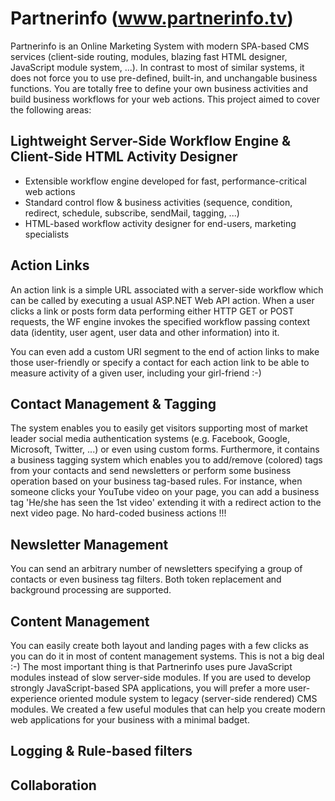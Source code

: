 # Partnerinfo (www.partnerinfo.tv)
Partnerinfo is an Online Marketing System with modern SPA-based CMS services (client-side routing, modules, blazing fast HTML designer, JavaScript module system, ...). In contrast to most of similar systems, it does not force you to use pre-defined, built-in, and unchangable business functions. You are totally free to define your own business activities and build business workflows for your web actions. This project aimed to cover the following areas:

## Lightweight Server-Side Workflow Engine & Client-Side HTML Activity Designer

- Extensible workflow engine developed for fast, performance-critical web actions
- Standard control flow & business activities (sequence, condition, redirect, schedule, subscribe, sendMail, tagging, ...)
- HTML-based workflow activity designer for end-users, marketing specialists

## Action Links

An action link is a simple URL associated with a server-side workflow which can be called by executing a usual ASP.NET Web API action. When a user clicks a link or posts form data performing either HTTP GET or POST requests, the WF engine invokes the specified workflow passing context data (identity, user agent, user data and other information) into it.

You can even add a custom URI segment to the end of action links to make those user-friendly or specify a contact for each action link to be able to measure activity of a given user, including your girl-friend :-)

## Contact Management & Tagging

The system enables you to easily get visitors supporting most of market leader social media authentication systems (e.g. Facebook, Google, Microsoft, Twitter, ...) or even using custom forms. Furthermore, it contains a business tagging system which enables you to add/remove (colored) tags from your contacts and send newsletters or perform some business operation based on your business tag-based rules. For instance, when someone clicks your YouTube video on your page, you can add a business tag 'He/she has seen the 1st video' extending it with a redirect action to the next video page. No hard-coded business actions !!!

## Newsletter Management

You can send an arbitrary number of newsletters specifying a group of contacts or even business tag filters. Both token replacement and background processing are supported.

## Content Management

You can easily create both layout and landing pages with a few clicks as you can do it in most of content management systems. This is not a big deal :-) The most important thing is that Partnerinfo uses pure JavaScript modules instead of slow server-side modules. If you are used to develop strongly JavaScript-based SPA applications, you will prefer a more user-experience oriented module system to legacy (server-side rendered) CMS modules. We created a few useful modules that can help you create modern web applications for your business with a minimal badget.

## Logging & Rule-based filters

## Collaboration
